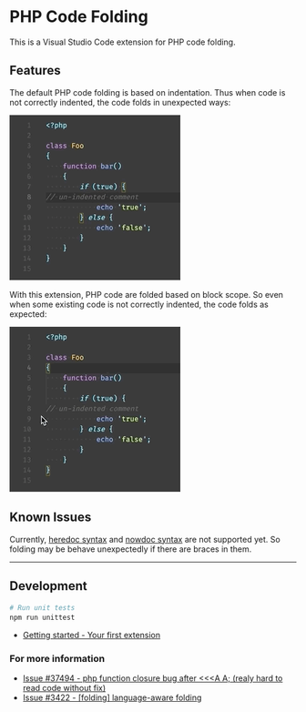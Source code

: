 # PHP Code Folding

This is a Visual Studio Code extension for PHP code folding.

## Features

The default PHP code folding is based on indentation. Thus when code is not correctly indented, the code folds in unexpected ways:

![Folding without extension](images/before.gif)

With this extension, PHP code are folded based on block scope. So even when some existing code is not correctly indented, the code folds as expected:

![Folding with extension](images/after.gif)

## Known Issues

Currently, [heredoc syntax](https://www.php.net/manual/en/language.types.string.php) and [nowdoc syntax](https://www.php.net/manual/en/language.types.string.php) are not supported yet. So folding may be behave unexpectedly if there are braces in them.

-----------------------------------------------------------------------------------------------------------

## Development

```sh
# Run unit tests
npm run unittest
```

* [Getting started - Your first extension](https://code.visualstudio.com/api/get-started/your-first-extension)

### For more information

* [Issue #37494 - php function closure bug after <<<A A; (realy hard to read code without fix)](https://github.com/microsoft/vscode/issues/37494)
* [Issue #3422 - [folding] language-aware folding](https://github.com/microsoft/vscode/issues/3422)
